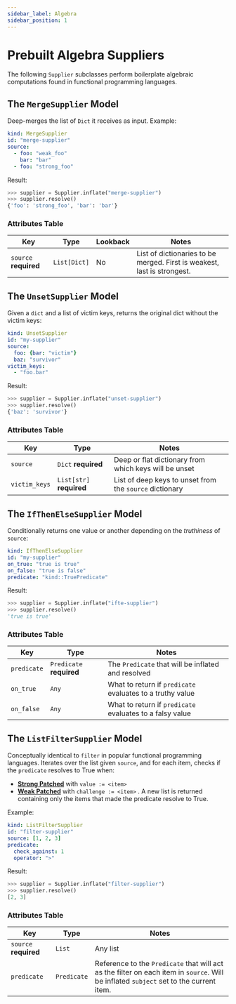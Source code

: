```yaml
---
sidebar_label: Algebra  
sidebar_position: 1
---
```


# Prebuilt Algebra Suppliers

The following `Supplier` subclasses perform boilerplate algebraic computations 
found in functional programming languages.




## The `MergeSupplier` Model

Deep-merges the list of `Dict` it receives as input. Example:

```yaml title="suppliers/algebraic-suppliers.yaml"
kind: MergeSupplier
id: "merge-supplier"
source:
  - foo: "weak_foo"
    bar: "bar"
  - foo: "strong_foo"
```

Result:

```python title="$ python main.py console"
>>> supplier = Supplier.inflate("merge-supplier")
>>> supplier.resolve()
{'foo': 'strong_foo', 'bar': 'bar'}
```


### Attributes Table

| Key      | Type         | Lookback | Notes                                                                   |
|----------|--------------|----------|-------------------------------------------------------------------------|
| `source` **required** | `List[Dict]` | No       | List of dictionaries to be merged. First is weakest, last is strongest. |






## The `UnsetSupplier` Model

Given a `dict` and a list of victim keys, returns the original dict without the victim keys:

```yaml title="suppliers/algebraic-suppliers.yaml"
kind: UnsetSupplier
id: "my-supplier"
source:
  foo: {bar: "victim"}
  baz: "survivor"
victim_keys: 
  - "foo.bar"
```

Result:

```python title="$ python main.py console"
>>> supplier = Supplier.inflate("unset-supplier")
>>> supplier.resolve()
{'baz': 'survivor'}
```


### Attributes Table

| Key                        | Type        |  Notes                                                   |
|----------------------------|-------------|----------------------------------------------------------|
| `source`       | `Dict`  **required**    |  Deep or flat dictionary from which keys will be unset   |
| `victim_keys` | `List[str]`  **required** |  List of deep keys to unset from the `source` dictionary |






## The `IfThenElseSupplier` Model

Conditionally returns one value or another depending on the _truthiness_ of `source`:

```yaml
kind: IfThenElseSupplier
id: "my-supplier"
on_true: "true is true"
on_false: "true is false"
predicate: "kind::TruePredicate"
```

Result:

```python title="$ python main.py console"
>>> supplier = Supplier.inflate("ifte-supplier")
>>> supplier.resolve()
'true is true'
```

### Attributes Table

| Key                   | Type   |  Notes                                                                    |
|-----------------------|--------|---------------------------------------------------------------------------|
| `predicate`  | `Predicate` **required** |  The `Predicate` that will be inflated and resolved  |
| `on_true`             | `Any`  |  What to return if `predicate` evaluates to a truthy value                   |
| `on_false`            | `Any`  | What to return if `predicate` evaluates to a falsy value                    |








## The `ListFilterSupplier` Model

Conceptually identical to `filter` in popular functional programming languages. 
Iterates over the list given `source`, and for each item, checks if the `predicate` resolves to True when:
- **[Strong Patched](/asd)** with `value := <item>`
- **[Weak Patched](/asd)** with `challenge := <item>` 
. A new list is returned containing only the items that made the predicate resolve to True.

Example:
```yaml
kind: ListFilterSupplier
id: "filter-supplier"
source: [1, 2, 3]
predicate:
  check_against: 1
  operator: ">"
```

Result:

```python title="$ python main.py console"
>>> supplier = Supplier.inflate("filter-supplier")
>>> supplier.resolve()
[2, 3]
```


### Attributes Table

| Key                   | Type        | Notes |
|-----------------------|-------------|---------|
| `source` **required** | `List`      |  Any list                                                                                                                     |
| `predicate`           | `Predicate` |  Reference to the `Predicate` that will act as the filter on each item in `source`. Will be inflated `subject` set to the current item. |

